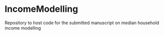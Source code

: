 # IncomeModelling
Repository to host code for the submitted manuscript on median household income modelling
